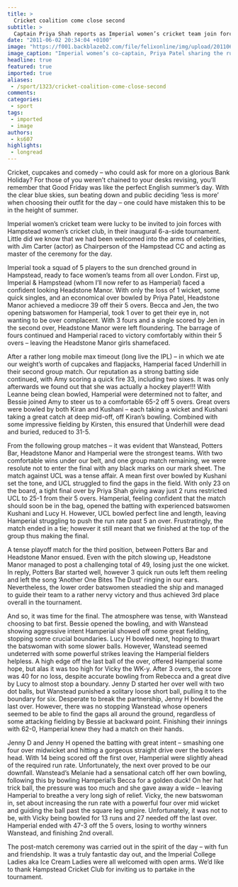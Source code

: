 ```yaml
---
title: >
  Cricket coalition come close second
subtitle: >
  Captain Priya Shah reports as Imperial women’s cricket team join forces with Hampstead
date: "2011-06-02 20:34:04 +0100"
image: "https://f001.backblazeb2.com/file/felixonline/img/upload/201106022133-felix-p1000151.jpg"
image_caption: "Imperial women’s co-captain, Priya Patel sharing the runner’s up trophy with Hampstead’s captain"
headline: true
featured: true
imported: true
aliases:
 - /sport/1323/cricket-coalition-come-close-second
comments:
categories:
 - sport
tags:
 - imported
 - image
authors:
 - ks607
highlights:
 - longread
---
```


Cricket, cupcakes and comedy – who could ask for more on a glorious Bank Holiday? For those of you weren’t chained to your desks revising, you’ll remember that Good Friday was like the perfect English summer’s day. With the clear blue skies, sun beating down and public deciding ‘less is more’ when choosing their outfit for the day – one could have mistaken this to be in the height of summer.

Imperial women’s cricket team were lucky to be invited to join forces with Hampstead women’s cricket club, in their inaugural 6-a-side tournament. Little did we know that we had been welcomed into the arms of celebrities, with Jim Carter (actor) as Chairperson of the Hampstead CC and acting as master of the ceremony for the day.

Imperial took a squad of 5 players to the sun drenched ground in Hampstead, ready to face women’s teams from all over London. First up, Imperial & Hampstead (whom I’ll now refer to as Hamperial) faced a confident looking Headstone Manor. With only the loss of 1 wicket, some quick singles, and an economical over bowled by Priya Patel, Headstone Manor achieved a mediocre 39 off their 5 overs. Becca and Jen, the two opening batswomen for Hamperial, took 1 over to get their eye in, not wanting to be over complacent. With 3 fours and a single scored by Jen in the second over, Headstone Manor were left floundering. The barrage of fours continued and Hamperial raced to victory comfortably within their 5 overs – leaving the Headstone Manor girls shamefaced.

After a rather long mobile max timeout (long live the IPL) – in which we ate our weight’s worth of cupcakes and flapjacks, Hamperial faced Underhill in their second group match. Our reputation as a strong batting side continued, with Amy scoring a quick fire 33, including two sixes. It was only afterwards we found out that she was actually a hockey player!!! With Leanne being clean bowled, Hamperial were determined not to falter, and Bessie joined Amy to steer us to a comfortable 65-2 off 5 overs. Great overs were bowled by both Kiran and Kushani – each taking a wicket and Kushani taking a great catch at deep mid-off, off Kiran’s bowling. Combined with some impressive fielding by Kirsten, this ensured that Underhill were dead and buried, reduced to 31-5.

From the following group matches – it was evident that Wanstead, Potters Bar, Headstone Manor and Hamperial were the strongest teams. With two comfortable wins under our belt, and one group match remaining, we were resolute not to enter the final with any black marks on our mark sheet. The match against UCL was a tense affair. A mean first over bowled by Kushani set the tone, and UCL struggled to find the gaps in the field. With only 23 on the board, a tight final over by Priya Shah giving away just 2 runs restricted UCL to 25-1 from their 5 overs. Hamperial, feeling confident that the match should soon be in the bag, opened the batting with experienced batswomen Kushani and Lucy H. However, UCL bowled perfect line and length, leaving Hamperial struggling to push the run rate past 5 an over. Frustratingly, the match ended in a tie; however it still meant that we finished at the top of the group thus making the final.

A tense playoff match for the third position, between Potters Bar and Headstone Manor ensued. Even with the pitch slowing up, Headstone Manor managed to post a challenging total of 49, losing just the one wicket. In reply, Potters Bar started well, however 3 quick run outs left them reeling and left the song ‘Another One Bites The Dust’ ringing in our ears. Nevertheless, the lower order batswomen steadied the ship and managed to guide their team to a rather nervy victory and thus achieved 3rd place overall in the tournament.

And so, it was time for the final. The atmosphere was tense, with Wanstead choosing to bat first. Bessie opened the bowling, and with Wanstead showing aggressive intent Hamperial showed off some great fielding, stopping some crucial boundaries. Lucy H bowled next, hoping to thwart the batswoman with some slower balls. However, Wanstead seemed undeterred with some powerful strikes leaving the Hamperial fielders helpless. A high edge off the last ball of the over, offered Hamperial some hope, but alas it was too high for Vicky the WK-y. After 3 overs, the score was 40 for no loss, despite accurate bowling from Rebecca and a great dive by Lucy to almost stop a boundary. Jenny D started her over well with two dot balls, but Wanstead punished a solitary loose short ball, pulling it to the boundary for six. Desperate to break the partnership, Jenny H bowled the last over. However, there was no stopping Wanstead whose openers seemed to be able to find the gaps all around the ground, regardless of some attacking fielding by Bessie at backward point. Finishing their innings with 62-0, Hamperial knew they had a match on their hands.

Jenny D and Jenny H opened the batting with great intent – smashing one four over midwicket and hitting a gorgeous straight drive over the bowlers head. With 14 being scored off the first over, Hamperial were slightly ahead of the required run rate. Unfortunately, the next over proved to be our downfall. Wanstead’s Melanie had a sensational catch off her own bowling, following this by bowling Hamperial’s Becca for a golden duck! On her hat trick ball, the pressure was too much and she gave away a wide – leaving Hamperial to breathe a very long sigh of relief. Vicky, the new batswoman in, set about increasing the run rate with a powerful four over mid wicket and guiding the ball past the square leg umpire. Unfortunately, it was not to be, with Vicky being bowled for 13 runs and 27 needed off the last over. Hamperial ended with 47-3 off the 5 overs, losing to worthy winners Wanstead, and finishing 2nd overall.

The post-match ceremony was carried out in the spirit of the day – with fun and friendship. It was a truly fantastic day out, and the Imperial College Ladies aka Ice Cream Ladies were all welcomed with open arms. We’d like to thank Hampstead Cricket Club for inviting us to partake in the tournament.
